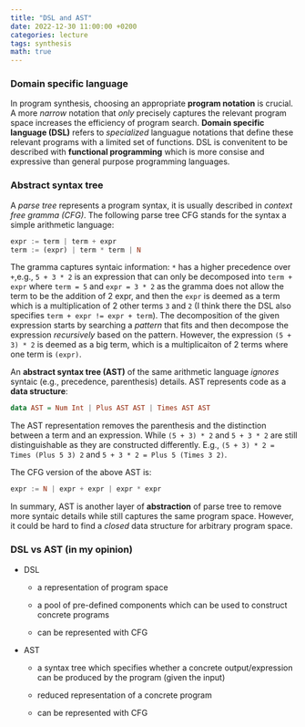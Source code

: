 ```yaml
---
title: "DSL and AST"
date: 2022-12-30 11:00:00 +0200
categories: lecture
tags: synthesis
math: true
---
```


### Domain specific language

In program synthesis, choosing an appropriate **program notation** is crucial.
A more *narrow* notation that *only* precisely captures the relevant program space increases the efficiency of program search.
**Domain specific language (DSL)** refers to *specialized* languague notations that define these relevant programs with a limited set of functions. 
DSL is convenitent to be described with **functional programming** which is more consise and expressive than general purpose programming languages.

### Abstract syntax tree 

A *parse tree* represents a program syntax, it is usually described in *context free gramma (CFG)*.
The following parse tree CFG stands for the syntax a simple arithmetic language:

```haskell
expr := term | term + expr
term := (expr) | term * term | N
```

The gramma captures syntaic information: `*` has a higher precedence over `+`,e.g., `5 + 3 * 2` is an expression that can only be decomposed into `term + expr` where `term = 5` and `expr = 3 * 2` as the gramma does not allow the term to be the addition of 2 expr, and then the `expr` is deemed as a term which is a multiplication of 2 other terms `3` and `2` (I think there the DSL also specifies `term + expr != expr + term`).
The decomposition of the given expression starts by searching a *pattern* that fits and then decompose the expression *recursively* based on the pattern.
However, the expression `(5 + 3) * 2` is deemed as a big term, which is a multiplicaiton of 2 terms where one term is `(expr)`.

An **abstract syntax tree (AST)** of the same arithmetic language *ignores* syntaic (e.g., precedence, parenthesis) details.
AST represents code as a **data structure**:

```haskell
data AST = Num Int | Plus AST AST | Times AST AST
```

The AST representation removes the parenthesis and the distinction between a term and an expression.
While `(5 + 3) * 2` and `5 + 3 * 2` are still distinguishable as they are constructed differently.
E.g., `(5 + 3) * 2 = Times (Plus 5 3) 2` and `5 + 3 * 2 = Plus 5 (Times 3 2)`.

The CFG version of the above AST is:

```haskell
expr := N | expr + expr | expr * expr
```

In summary, AST is another layer of **abstraction** of parse tree to remove more syntaic details while still captures the same program space. 
However, it could be hard to find a *closed* data structure for arbitrary program space.

### DSL vs AST (in my opinion)

- DSL

    - a representation of program space

    - a pool of pre-defined components which can be used to construct concrete programs

    - can be represented with CFG
    
- AST

    - a syntax tree which specifies whether a concrete output/expression can be produced by the program (given the input)
    
    - reduced representation of a concrete program
    
    - can be represented with CFG
